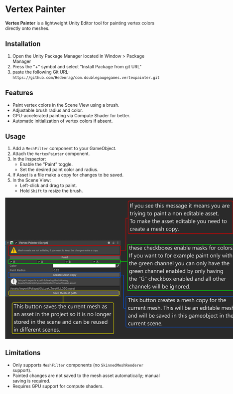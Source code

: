 # Vertex Painter

**Vertex Painter** is a lightweight Unity Editor tool for painting vertex colors directly onto meshes.

## Installation

1. Open the Unity Package Manager located in Window > Package Manager
2. Press the "+" symbol and select "Install Package from git URL"
3. paste the following Git URL: `https://github.com/Hedenrag/com.doublegaugegames.vertexpainter.git`

## Features

- Paint vertex colors in the Scene View using a brush.
- Adjustable brush radius and color.
- GPU-accelerated painting via Compute Shader for better.
- Automatic initialization of vertex colors if absent.

## Usage

1. Add a `MeshFilter` component to your GameObject.
2. Attach the `VertexPainter` component.
3. In the Inspector:
   - Enable the "Paint" toggle.
   - Set the desired paint color and radius.
4. If Asset is a file make a copy for changes to be saved.
5. In the Scene View:
   - Left-click and drag to paint.
   - Hold `Shift` to resize the brush.

  <img src="ReadmeImgs/UseGuide.png" alt="image" style="max-width: 750px; height: auto;">

## Limitations

- Only supports `MeshFilter` components (no `SkinnedMeshRenderer` support).
- Painted changes are not saved to the mesh asset automatically; manual saving is required.
- Requires GPU support for compute shaders.
